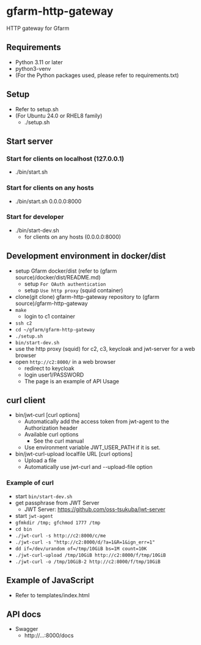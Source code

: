 # gfarm-http-gateway

HTTP gateway for Gfarm

## Requirements

- Python 3.11 or later
- python3-venv
- (For the Python packages used, please refer to requirements.txt)

## Setup

- Refer to setup.sh
- (For Ubuntu 24.0 or RHEL8 family)
  - ./setup.sh

## Start server

### Start for clients on localhost (127.0.0.1)

- ./bin/start.sh

### Start for clients on any hosts

- ./bin/start.sh 0.0.0.0:8000

### Start for developer

- ./bin/start-dev.sh
  - for clients on any hosts (0.0.0.0:8000)

## Development environment in docker/dist

- setup Gfarm docker/dist (refer to (gfarm source)/docker/dist/README.md)
  - setup `For OAuth authentication`
  - setup `Use http proxy` (squid container)
- clone(git clone) gfarm-http-gateway repository to (gfarm source)/gfarm-http-gateway
- `make`
  - login to c1 container
- `ssh c2`
- `cd ~/gfarm/gfarm-http-gateway`
- `./setup.sh`
- `bin/start-dev.sh`
- use the http proxy (squid) for c2, c3, keycloak and jwt-server for a web browser
- open `http://c2:8000/` in a web browser
    - redirect to keycloak
    - login user1/PASSWORD
  - The page is an example of API Usage

## curl client

- bin/jwt-curl [curl options]
  - Automatically add the access token from jwt-agent to the Authorization header
  - Available curl options
    - See the curl manual
  - Use environment variable JWT_USER_PATH if it is set.
- bin/jwt-curl-upload localfile URL [curl options]
  - Upload a file
  - Automatically use jwt-curl and --upload-file option

### Example of curl

- start `bin/start-dev.sh`
- get passphrase from JWT Server
  - JWT Server: https://github.com/oss-tsukuba/jwt-server
- start `jwt-agent`
- `gfmkdir /tmp; gfchmod 1777 /tmp`
- `cd bin`
- `./jwt-curl -s http://c2:8000/c/me`
- `./jwt-curl -s "http://c2:8000/d/?a=1&R=1&ign_err=1"`
- `dd if=/dev/urandom of=/tmp/10GiB bs=1M count=10K`
- `./jwt-curl-upload /tmp/10GiB http://c2:8000/f/tmp/10GiB`
- `./jwt-curl -o /tmp/10GiB-2 http://c2:8000/f/tmp/10GiB`

## Example of JavaScript

- Refer to templates/index.html

## API docs

- Swagger
  - http://...:8000/docs
